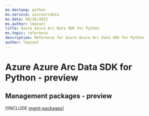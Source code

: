 ```yaml
---
ms.devlang: python
ms.service: azurearcdata
ms.data: 09/16/2022
ms.author: lmazuel
title: Azure Azure Arc Data SDK for Python
ms.topic: reference
description: Reference for Azure Azure Arc Data SDK for Python
author: lmazuel
---
```

# Azure Azure Arc Data SDK for Python - preview

## Management packages - preview
[!INCLUDE [mgmt-packages](azure-arc-data-mgmt-index.md)]